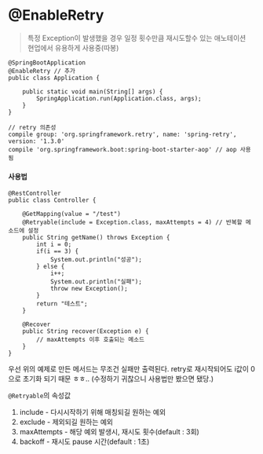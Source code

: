 # @EnableRetry
> 특정 Exception이 발생했을 경우 일정 횟수만큼 재시도할수 있는 애노테이션  
> 현업에서 유용하게 사용중(따봉)

```
@SpringBootApplication
@EnableRetry // 추가
public class Application {

    public static void main(String[] args) {
        SpringApplication.run(Application.class, args);
    }
}
```

```
// retry 의존성 
compile group: 'org.springframework.retry', name: 'spring-retry', version: '1.3.0'
compile 'org.springframework.boot:spring-boot-starter-aop' // aop 사용됨
```

#### 사용법
```
@RestController
public class Controller {

    @GetMapping(value = "/test")
    @Retryable(include = Exception.class, maxAttempts = 4) // 반복할 메소드에 설정
    public String getName() throws Exception {
        int i = 0;
        if(i == 3) {
            System.out.println("성공");
        } else {
            i++;
            System.out.println("실패");
            throw new Exception();
        }
        return "테스트";
    }

    @Recover
    public String recover(Exception e) {
        // maxAttempts 이후 호출되는 메소드
    }
}
```
우선 위의 예제로 만든 메서드는 무조건 실패만 출력된다. retry로 재시작되어도 i값이 0으로 초기화 되기 때문 ㅎㅎ.. (수정하기
귀찮으니 사용법만 봤으면 됐당.)  
  
`@Retryable`의 속성값
 1. include - 다시시작하기 위해 매칭되길 원하는 예외
 2. exclude - 제외되길 원하는 예외
 3. maxAttempts - 해당 예외 발생시, 재시도 횟수(default : 3회)
 4. backoff - 재시도 pause 시간(default : 1초)


